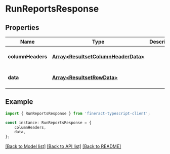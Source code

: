 # RunReportsResponse


## Properties

Name | Type | Description | Notes
------------ | ------------- | ------------- | -------------
**columnHeaders** | [**Array&lt;ResultsetColumnHeaderData&gt;**](ResultsetColumnHeaderData.md) |  | [optional] [default to undefined]
**data** | [**Array&lt;ResultsetRowData&gt;**](ResultsetRowData.md) |  | [optional] [default to undefined]

## Example

```typescript
import { RunReportsResponse } from 'fineract-typescript-client';

const instance: RunReportsResponse = {
    columnHeaders,
    data,
};
```

[[Back to Model list]](../README.md#documentation-for-models) [[Back to API list]](../README.md#documentation-for-api-endpoints) [[Back to README]](../README.md)
